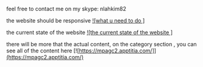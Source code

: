 
feel free to contact me on my skype: nlahkim82


the website should be responsive
[![what u need to do ]](https://youtu.be/fSOXvMTDVF8)

the current state of the website
[![the current state of the website ]](https://youtu.be/5fI-aKe14LM)


there will be more that the actual content, on the category section , 
you can see all of the content here [![https://mpagc2.apptitia.com/]](https://mpagc2.apptitia.com/)
